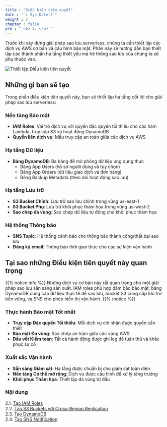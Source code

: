 ```yaml
---
title : "Điều kiện tiên quyết"
date : "`r Sys.Date()`"
weight : 2
chapter : false
pre : " <b> 2. </b> "
---
```


Trước khi xây dựng giải pháp sao lưu serverless, chúng ta cần thiết lập các dịch vụ AWS cơ bản và cấu hình bảo mật. Phần này sẽ hướng dẫn bạn thiết lập các thành phần hạ tầng thiết yếu mà hệ thống sao lưu của chúng ta sẽ phụ thuộc vào.

![Thiết lập Điều kiện tiên quyết](/images/2.prerequisite/001-setup.png)

## Những gì bạn sẽ tạo

Trong phần điều kiện tiên quyết này, bạn sẽ thiết lập hạ tầng cốt lõi cho giải pháp sao lưu serverless:

### Nền tảng Bảo mật
- **IAM Roles**: Vai trò dịch vụ với quyền đặc quyền tối thiểu cho các hàm Lambda, truy cập S3 và hoạt động DynamoDB
- **Quyền liên dịch vụ**: Mẫu truy cập an toàn giữa các dịch vụ AWS

### Hạ tầng Dữ liệu  
- **Bảng DynamoDB**: Ba bảng để mô phỏng dữ liệu ứng dụng thực
  - Bảng App Users (hồ sơ người dùng và tùy chọn)
  - Bảng App Orders (dữ liệu giao dịch và đơn hàng)
  - Bảng Backup Metadata (theo dõi hoạt động sao lưu)

### Hạ tầng Lưu trữ
- **S3 Bucket Chính**: Lưu trữ sao lưu chính trong vùng us-east-1
- **S3 Bucket Phụ**: Lưu trữ khôi phục thảm họa trong vùng us-west-2
- **Sao chép đa vùng**: Sao chép dữ liệu tự động cho khôi phục thảm họa

### Hệ thống Thông báo
- **SNS Topic**: Hệ thống cảnh báo cho thông báo thành công/thất bại sao lưu
- **Đăng ký email**: Thông báo thời gian thực cho các sự kiện vận hành

## Tại sao những Điều kiện tiên quyết này quan trọng

{{% notice info %}}
Những dịch vụ cơ bản này rất quan trọng cho một giải pháp sao lưu sẵn sàng sản xuất. IAM roles phù hợp đảm bảo bảo mật, bảng DynamoDB cung cấp dữ liệu thực tế để sao lưu, bucket S3 cung cấp lưu trữ bền vững, và SNS cho phép hiển thị vận hành.
{{% /notice %}}

### Thực hành Bảo mật Tốt nhất
- **Truy cập Đặc quyền Tối thiểu**: Mỗi dịch vụ chỉ nhận được quyền cần thiết
- **Bảo mật Đa vùng**: Sao chép an toàn giữa các vùng AWS
- **Dấu vết Kiểm toán**: Tất cả hành động được ghi log để tuân thủ và khắc phục sự cố

### Xuất sắc Vận hành
- **Sẵn sàng Giám sát**: Hạ tầng được chuẩn bị cho giám sát toàn diện
- **Nền tảng Có thể mở rộng**: Dịch vụ được cấu hình để xử lý tăng trưởng
- **Khôi phục Thảm họa**: Thiết lập đa vùng từ đầu

### Nội dung
2.1. [Tạo IAM Roles](2.1-roles/) \
2.2. [Tạo S3 Buckets với Cross-Region Replication](2.2-creates3bucket/) \
2.3. [Tạo DynamoDB](2.3-createdynamodb/) \
2.4. [Tạo SNS Notification](2.4-createsns/) 
